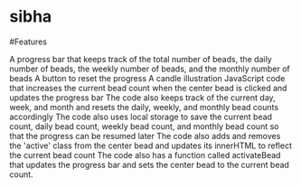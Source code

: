 # sibha

#Features

 A progress bar that keeps track of the total number of beads, the daily number of beads, the weekly number of beads, and the monthly number of beads
 A button to reset the progress
   A candle illustration
    JavaScript code that increases the current bead count when the center bead is clicked and updates the progress bar
  The code also keeps track of the current day, week, and month and resets the daily, weekly, and monthly bead counts accordingly
   The code also uses local storage to save the current bead count, daily bead count, weekly bead count, and monthly bead count so that the progress can be resumed later
    The code also adds and removes the 'active' class from the center bead and updates its innerHTML to reflect the current bead count
   The code also has a function called activateBead that updates the progress bar and sets the center bead to the current bead count.
